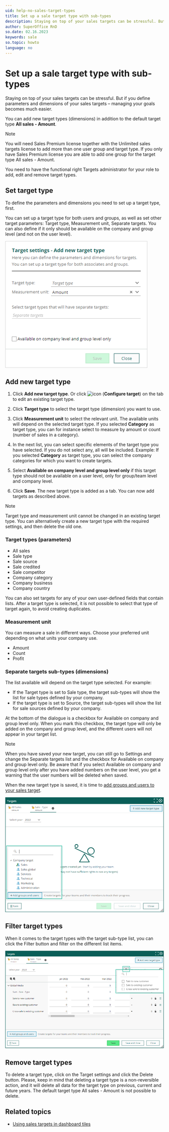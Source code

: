 ```yaml
---
uid: help-no-sales-target-types
title: Set up a sale target type with sub-types
description: Staying on top of your sales targets can be stressful. But if you define parameters and dimensions of your sales targets – managing your goals becomes much easier.
author: SuperOffice RnD
so.date: 02.16.2023
keywords: sale
so.topic: howto
language: no
---
```


# Set up a sale target type with sub-types

Staying on top of your sales targets can be stressful. But if you define parameters and dimensions of your sales targets – managing your goals becomes much easier.

You can add new target types (dimensions) in addition to the default target type **All sales - Amount**.

> [!NOTE]
> You will need Sales Premium license together with the Unlimited sales targets license to add more than one user group and target type. If you only have Sales Premium license you are able to add one group for the target type All sales - Amount.

You need to have the functional right Targets administrator for your role to add, edit and remove target types.

## Set target type

To define the parameters and dimensions you need to set up a target type, first.

You can set up a target type for both users and groups, as well as set other target parameters: Target type, Measurement unit, Separate targets. You can also define if it only should be available on the company and group level (and not on the user level).

![Overview of the different target types and sub-types for a sale target -screenshot][img1]

## Add new target type

1. Click **Add new target type**. Or click ![icon][img5] (**Configure target**) on the tab to edit an existing target type.

2. Click **Target type** to select the target type (dimension) you want to use.

3. Click **Measurement unit** to select the relevant unit. The available units will depend on the selected target type. If you selected **Category** as target type, you can for instance select to measure by amount or count (number of sales in a category).

4. In the next list, you can select specific elements of the target type you have selected. If you do not select any, all will be included. Example: If you selected **Category** as target type, you can select the company categories for which you want to create targets.

5. Select **Available on company level and group level only** if this target type should not be available on a user level, only for group/team level and company level.

6. Click **Save**. The new target type is added as a tab. You can now add targets as described above.

> [!NOTE]
> Target type and measurement unit cannot be changed in an existing target type. You can alternatively create a new target type with the required settings, and then delete the old one.

### Target types (parameters)

* All sales
* Sale type
* Sale source
* Sale credited
* Sale competitor
* Company category
* Company business
* Company country

You can also set targets for any of your own user-defined fields that contain lists. After a target type is selected, it is not possible to select that type of target again, to avoid creating duplicates.

### Measurement unit

You can measure a sale in different ways. Choose your preferred unit depending on what units your company use.

* Amount
* Count
* Profit

### Separate targets sub-types (dimensions)

The list available will depend on the target type selected. For example:

* If the Target type is set to Sale type, the target sub-types will show the list for sale types defined by your company.
* If the target type is set to Source, the target sub-types will show the list for sale sources defined by your company.

At the bottom of the dialogue is a checkbox for Available on company and group level only. When you mark this checkbox, the target type will only be added on the company and group level, and the different users will not appear in your target list.

> [!NOTE]
> When you have saved your new target, you can still go to Settings and change the Separate targets list and the checkbox for Available on company and group level only. Be aware that if you select Available on company and group level only after you have added numbers on the user level, you get a warning that the user numbers will be deleted when saved.

When the new target type is saved, it is time to [add groups and users to your sales target][3].

![You will find the Add groups and users button in the Sales target overview -screenshot][img2]

## Filter target types

When it comes to the target types with the target sub-type list, you can click the Filter button and filter on the different list items.

![Click the filter button to filter on target sub-type -screenshot][img3]

## Remove target types

To delete a target type, click on the Target settings and click the Delete button. Please, keep in mind that deleting a target type is a non-reversible action, and it will delete all data for the target type on previous, current and future years. The default target type All sales - Amount is not possible to delete.

## Related topics

* [Using sales targets in dashboard tiles][2]

<!-- Referenced links -->
[2]: ../../../dashboard/learn/show-sales-targets.md
[3]: create.md

<!-- Referenced images -->
[img5]: ../../../../../common/icons/cog-wheel.png
[img1]: media/user-targets-new-target-type.png
[img2]: media/user-targets-add-groups-users.png
[img3]: media/user-targets-filter-type.png

